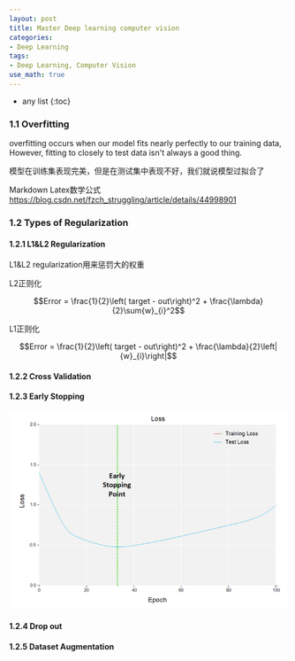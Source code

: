 ```yaml
---
layout: post
title: Master Deep learning computer vision
categories:
- Deep Learning
tags:
- Deep Learning, Computer Vision
use_math: true
---
```

* any list
{:toc}
### 1.1 Overfitting

overfitting occurs when our model fits nearly perfectly to our training data, However, fitting to closely to test data isn't always a good thing. 

模型在训练集表现完美，但是在测试集中表现不好，我们就说模型过拟合了

Markdown Latex数学公式 <https://blog.csdn.net/fzch_struggling/article/details/44998901>

### 1.2 Types of Regularization

#### 1.2.1 L1&L2 Regularization 

L1&L2 regularization用来惩罚大的权重

L2正则化

$$Error = \frac{1}{2}\left( target - out\right)^2 + \frac{\lambda}{2}\sum{w}_{i}^2​$$

L1正则化

$$Error = \frac{1}{2}\left( target - out\right)^2 + \frac{\lambda}{2}\left|{w}_{i}\right|​$$

#### 1.2.2 Cross Validation   

#### 1.2.3 Early Stopping

![](../../media/pic2019/master_deeplearning_cv/1555426494097.png)

#### 1.2.4 Drop out

#### 1.2.5 Dataset Augmentation 




